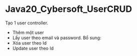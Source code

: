 # Java20_Cybersoft_UserCRUD
Tạo 1 user controller. 
+ Thêm một user 
+ Lấy user theo email và password. 
Bổ sung: 
+ Xóa user theo Id
+ Update user theo Id 